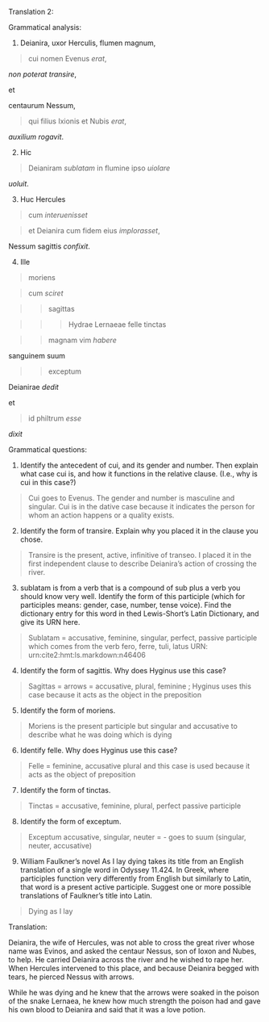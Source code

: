 Translation 2:

Grammatical analysis:

1. Deianira, uxor Herculis, flumen magnum, 

>cui nomen Evenus *erat*, 

*non poterat transire*, 

et 

centaurum Nessum, 

>qui filius Ixionis et Nubis *erat*, 

*auxilium rogavit*.

2. Hic

>Deianiram *sublatam* in flumine ipso *uiolare* 

*uoluit*.

3. Huc Hercules 

>cum *interuenisset* 

>et Deianira cum fidem eius *implorasset*, 

Nessum sagittis *confixit*.

4. Ille 

>moriens

>cum *sciret*

>>sagittas 

>>>Hydrae Lernaeae felle tinctas 

>>magnam vim *habere*

sanguinem suum 

>>exceptum 

Deianirae *dedit* 

et

>id philtrum *esse*

*dixit*

Grammatical questions:

1. Identify the antecedent of cui, and its gender and number. Then explain what case cui is, and how it functions in the relative clause. (I.e., why is cui in this case?)

>Cui goes to Evenus. The gender and number is masculine and singular. Cui is in the dative case because it indicates the person for whom an action happens or a quality exists.

2. Identify the form of transire. Explain why you placed it in the clause you chose.

>Transire is the present, active, infinitive of transeo. I placed it in the first independent clause to describe Deianira’s action of crossing the river.

3. sublatam is from a verb that is a compound of sub plus a verb you should know very well. Identify the form of this participle (which for participles means: gender, case, number, tense voice). Find the dictionary entry for this word in thed Lewis-Short’s Latin Dictionary, and give its URN here.

>Sublatam = accusative, feminine, singular, perfect, passive participle which comes from the verb fero, ferre, tuli, latus URN: urn:cite2:hmt:ls.markdown:n46406

4. Identify the form of sagittis. Why does Hyginus use this case?

>Sagittas = arrows = accusative, plural, feminine ; Hyginus uses this case because it acts as the object in the preposition 

5. Identify the form of moriens.

>Moriens is the present participle but singular and accusative to describe what he was doing which is dying 

6. Identify felle. Why does Hyginus use this case?

>Felle = feminine, accusative plural and this case is used because it acts as the object of preposition 

7. Identify the form of tinctas.

>Tinctas = accusative, feminine, plural, perfect passive participle 

8. Identify the form of exceptum.

>Exceptum accusative, singular, neuter = - goes to suum (singular, neuter, accusative) 

9. William Faulkner’s novel As I lay dying takes its title from an English translation of a single word in Odyssey 11.424. In Greek, where participles function very differently from English but similarly to Latin, that word is a present active participle. Suggest one or more possible translations of Faulkner’s title into Latin.

>Dying as I lay
 

Translation:

Deianira, the wife of Hercules, was not able to cross the great river whose name was Evinos, and asked the centaur Nessus, son of Ioxon and Nubes, to help. He carried Deianira across the river and he wished to rape her. When Hercules intervened to this place, and because Deianira begged with tears, he pierced Nessus with arrows. 

While he was dying and he knew that the arrows were soaked in the poison of the snake Lernaea, he knew how much strength the poison had and gave his own blood to Deianira and said that it was a love potion.

